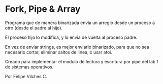 # Fork, Pipe & Array

Programa que de manera binarizada envia un arreglo desde un proceso a otro (desde el padre al hijo).

El proceso hijo lo modifica, y lo envia de vuelta al proceso padre.

En vez de enviar strings, es mejor enviarlo binarizado, para que no sea necesario cortar, eliminar saltos de linea, o usar atoi.

Creado para implementar el modulo de lectura y escritura por pipe del lab 1 de sistemas operativos.

Por Felipe Vilches C.
